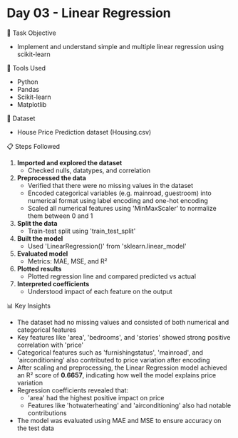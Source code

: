 # Day 03 - Linear Regression

📌 Task Objective
- Implement and understand simple and multiple linear regression using scikit-learn

🧰 Tools Used
- Python
- Pandas
- Scikit-learn
- Matplotlib

📂 Dataset
- House Price Prediction dataset (Housing.csv)

📋 Steps Followed
1. **Imported and explored the dataset**
   - Checked nulls, datatypes, and correlation
2. **Preprocessed the data**
   - Verified that there were no missing values in the dataset
   - Encoded categorical variables (e.g. mainroad, guestroom) into numerical format using label encoding and one-hot encoding
   - Scaled all numerical features using 'MinMaxScaler' to normalize them between 0 and 1
4. **Split the data**
   - Train-test split using 'train_test_split'
5. **Built the model**
   - Used 'LinearRegression()' from 'sklearn.linear_model'
6. **Evaluated model**
   - Metrics: MAE, MSE, and R²
7. **Plotted results**
   - Plotted regression line and compared predicted vs actual
8. **Interpreted coefficients**
   - Understood impact of each feature on the output

📊 Key Insights
- The dataset had no missing values and consisted of both numerical and categorical features
- Key features like 'area', 'bedrooms', and 'stories' showed strong positive correlation with 'price'
- Categorical features such as 'furnishingstatus', 'mainroad', and 'airconditioning' also contributed to price variation after encoding
- After scaling and preprocessing, the Linear Regression model achieved an R² score of **0.6657**, indicating how well the model explains price variation
- Regression coefficients revealed that:
  - 'area' had the highest positive impact on price
  - Features like 'hotwaterheating' and 'airconditioning' also had notable contributions
- The model was evaluated using MAE and MSE to ensure accuracy on the test data


